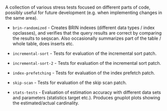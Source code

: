 A collection of various stress tests focused on different parts of code,
possibly useful for future development (e.g. when implementing changes
in the same area).


* `brin-randomized` - Creates BRIN indexes (different data types / index
   opclasses), and verifies that the query results are correct by
   comparing the results to seqscan. Also occasionally summarizes part
   of the table / whole table, does inserts etc.

* `incremental-sort` - Tests for evaluation of the incremental sort patch.

* `incremental-sort-2` - Tests for evaluation of the incremental sort patch.

* `index-prefetching` - Tests for evaluation of the index prefetch patch.

* `skip-scan` - Tests for evaluation of the skip scan patch.

* `stats-tests` - Evaluation of estimation accuracy with different data
   sets and parameters (statistics target etc.). Produces gnuplot plots
   showing the estimated/actual cardinality.
